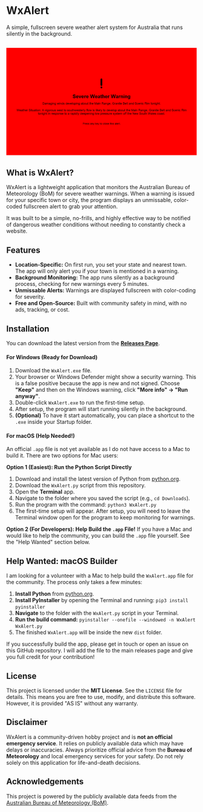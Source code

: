 # WxAlert
A simple, fullscreen severe weather alert system for Australia that runs silently in the background.

![WxAlert Screenshot](/screenshot.png)
---

## What is WxAlert?
WxAlert is a lightweight application that monitors the Australian Bureau of Meteorology (BoM) for severe weather warnings. When a warning is issued for your specific town or city, the program displays an unmissable, color-coded fullscreen alert to grab your attention.

It was built to be a simple, no-frills, and highly effective way to be notified of dangerous weather conditions without needing to constantly check a website.

## Features
- **Location-Specific:** On first run, you set your state and nearest town. The app will only alert you if your town is mentioned in a warning.
- **Background Monitoring:** The app runs silently as a background process, checking for new warnings every 5 minutes.
- **Unmissable Alerts:** Warnings are displayed fullscreen with color-coding for severity.
- **Free and Open-Source:** Built with community safety in mind, with no ads, tracking, or cost.

## Installation
You can download the latest version from the **[Releases Page](https://github.com/UniversialScienceGrid/WxAlert/releases)**. 

#### For Windows (Ready for Download)
1. Download the `WxAlert.exe` file.
2. Your browser or Windows Defender might show a security warning. This is a false positive because the app is new and not signed. Choose **"Keep"** and then on the Windows warning, click **"More info" -> "Run anyway"**.
3. Double-click `WxAlert.exe` to run the first-time setup.
4. After setup, the program will start running silently in the background.
5. **(Optional)** To have it start automatically, you can place a shortcut to the `.exe` inside your Startup folder.

#### For macOS (Help Needed!)
An official `.app` file is not yet available as I do not have access to a Mac to build it. There are two options for Mac users:

**Option 1 (Easiest): Run the Python Script Directly**
1.  Download and install the latest version of Python from [python.org](https://www.python.org).
2.  Download the `WxAlert.py` script from this repository.
3.  Open the **Terminal** app.
4.  Navigate to the folder where you saved the script (e.g., `cd Downloads`).
5.  Run the program with the command: `python3 WxAlert.py`
6.  The first-time setup will appear. After setup, you will need to leave the Terminal window open for the program to keep monitoring for warnings.

**Option 2 (For Developers): Help Build the `.app` File!**
If you have a Mac and would like to help the community, you can build the `.app` file yourself. See the "Help Wanted" section below.

## Help Wanted: macOS Builder
I am looking for a volunteer with a Mac to help build the `WxAlert.app` file for the community. The process only takes a few minutes:
1.  **Install Python** from [python.org](https://www.python.org).
2.  **Install PyInstaller** by opening the Terminal and running: `pip3 install pyinstaller`
3.  **Navigate** to the folder with the `WxAlert.py` script in your Terminal.
4.  **Run the build command:** `pyinstaller --onefile --windowed -n WxAlert WxAlert.py`
5.  The finished `WxAlert.app` will be inside the new `dist` folder.

If you successfully build the app, please get in touch or open an issue on this GitHub repository. I will add the file to the main releases page and give you full credit for your contribution!

## License
This project is licensed under the **MIT License**. See the `LICENSE` file for details. This means you are free to use, modify, and distribute this software. However, it is provided "AS IS" without any warranty.

## Disclaimer
WxAlert is a community-driven hobby project and is **not an official emergency service**. It relies on publicly available data which may have delays or inaccuracies. Always prioritize official advice from the **Bureau of Meteorology** and local emergency services for your safety. Do not rely solely on this application for life-and-death decisions.

## Acknowledgements
This project is powered by the publicly available data feeds from the [Australian Bureau of Meteorology (BoM)](http://www.bom.gov.au/).
